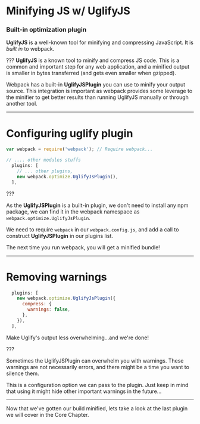# Minifying JS w/ UglifyJS

### Built-in optimization plugin

__UglifyJS__ is a well-known tool for minifying and compressing JavaScript. It is _built in_ to webpack.

???
__UglifyJS__ is a known tool to minify and compress JS code. This is a common and important step for any web application, and a minified output is smaller in bytes transferred (and gets even smaller when gzipped).

Webpack has a built-in __UglifyJSPlugin__ you can use to minify your output source. This integration is important as webpack provides some leverage to the minifier to get better results than running UglifyJS manually or through another tool.

---

# Configuring uglify plugin

```js
var webpack = require('webpack'); // Require webpack...

// .... other modules stuffs
  plugins: [
    // ... other plugins,
    new webpack.optimize.UglifyJsPlugin(),
  ],
```
???

As the __UglifyJSPlugin__ is a built-in plugin, we don't need to install any npm package, we can find it in the webpack namespace as `webpack.optimize.UglifyJsPlugin`.

We need to require `webpack` in our `webpack.config.js`, and add a call to construct __UglifyJSPlugin__ in our plugins list.

The next time you run webpack, you will get a minified bundle!

---

# Removing warnings

```js
  plugins: [
    new webpack.optimize.UglifyJsPlugin({
      compress: {
        warnings: false,
      },
    }),
  ],
```

Make Uglify's output less overwhelming...and we're done!

???


Sometimes the UglifyJSPlugin can overwhelm you with warnings. These warnings
are not necessarily errors, and there might be a time you want to silence them.

This is a configuration option we can pass to the plugin.  Just keep in mind that using it might hide other important warnings in the future...

----

Now that we've gotten our build minified, lets take a look at the last plugin we will cover in the Core Chapter.
